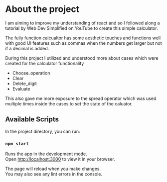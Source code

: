 # About the project

I am aiming to improve my understanding of react and so I followed along a tutorial by Web Dev Simplified on YouTube to create this simple calculator.

The fully function calcualtor has some aesthetic touches and functions well with good UI features such as commas when the numbers get larger but not if a decimal is added.

During this project I utilized and understood more about cases which were created for the calculator functionality

- Choose_operation
- Clear
- Delete_digit
- Evaluate

This also gave me more exposure to the spread operator which was used multiple times inside the cases to set the state of the caluator.


## Available Scripts

In the project directory, you can run:

### `npm start`

Runs the app in the development mode.\
Open [http://localhost:3000](http://localhost:3000) to view it in your browser.

The page will reload when you make changes.\
You may also see any lint errors in the console.